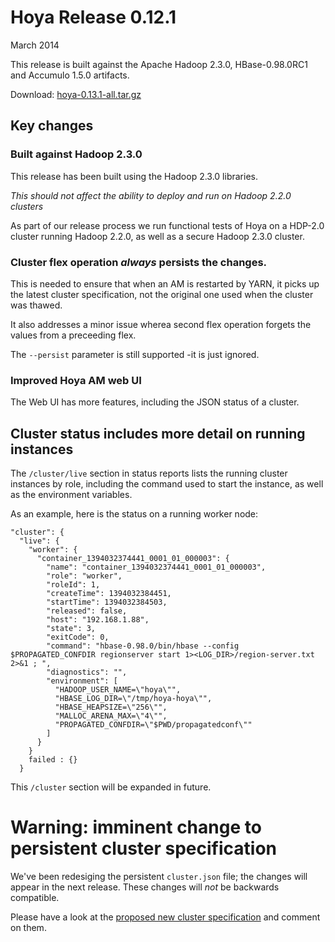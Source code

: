 <!---
  Licensed under the Apache License, Version 2.0 (the "License");
  you may not use this file except in compliance with the License.
  You may obtain a copy of the License at
  
   http://www.apache.org/licenses/LICENSE-2.0
  
  Unless required by applicable law or agreed to in writing, software
  distributed under the License is distributed on an "AS IS" BASIS,
  WITHOUT WARRANTIES OR CONDITIONS OF ANY KIND, either express or implied.
  See the License for the specific language governing permissions and
  limitations under the License. See accompanying LICENSE file.
-->
  
# Hoya Release 0.12.1

March 2014

This release is built against the Apache Hadoop 2.3.0, HBase-0.98.0RC1
and Accumulo 1.5.0 artifacts. 

Download: [hoya-0.13.1-all.tar.gz]()


## Key changes

### Built against Hadoop 2.3.0

This release has been built using the Hadoop 2.3.0 libraries.

*This should not affect the ability to deploy and run on Hadoop 2.2.0 clusters*

As part of our release process we run functional tests of Hoya on a HDP-2.0
cluster running Hadoop 2.2.0, as well as a secure Hadoop 2.3.0 cluster.

### Cluster flex operation *always* persists the changes.

This is needed to ensure that when an AM is restarted by YARN, it picks
up the latest cluster specification, not the original one used when
the cluster was thawed. 

It also addresses a minor issue wherea second flex operation forgets
the values from a preceeding flex.

The `--persist` parameter is still supported -it is just ignored.


### Improved Hoya AM web UI

The Web UI has more features, including the JSON status of
a cluster.

## Cluster status includes more detail on running instances
 
The `/cluster/live` section in status reports lists the running cluster instances by role,
including the command used to start the instance, as well as the
environment variables. 

As an example, here is the status on a running worker node:

    "cluster": {
      "live": {
        "worker": {
          "container_1394032374441_0001_01_000003": {
            "name": "container_1394032374441_0001_01_000003",
            "role": "worker",
            "roleId": 1,
            "createTime": 1394032384451,
            "startTime": 1394032384503,
            "released": false,
            "host": "192.168.1.88",
            "state": 3,
            "exitCode": 0,
            "command": "hbase-0.98.0/bin/hbase --config $PROPAGATED_CONFDIR regionserver start 1><LOG_DIR>/region-server.txt 2>&1 ; ",
            "diagnostics": "",
            "environment": [
              "HADOOP_USER_NAME=\"hoya\"",
              "HBASE_LOG_DIR=\"/tmp/hoya-hoya\"",
              "HBASE_HEAPSIZE=\"256\"",
              "MALLOC_ARENA_MAX=\"4\"",
              "PROPAGATED_CONFDIR=\"$PWD/propagatedconf\""
            ]
          }
        }
        failed : {}
      }

This `/cluster` section will be expanded in future.


# Warning: imminent change to persistent cluster specification

We've been redesiging the persistent `cluster.json` file; the changes
will appear in the next release. These changes will *not* be backwards compatible.

Please have a look at the [proposed new cluster specification](https://github.com/hortonworks/hoya/blob/feature/BUG-13917-cluster-spec/src/site/markdown/cluster/index.md)
and comment on them.
